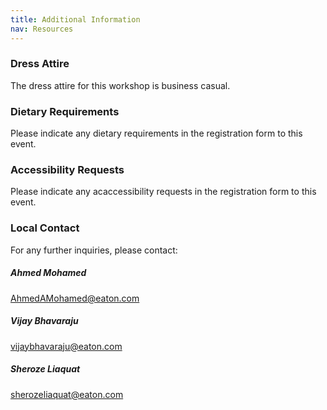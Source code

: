 ```yaml
---
title: Additional Information
nav: Resources
---
```



### Dress Attire 
The dress attire for this workshop is business casual.

### Dietary Requirements
Please indicate any dietary requirements in the registration form to this event.

### Accessibility Requests
Please indicate any acaccessibility requests in the registration form to this event.

### Local Contact

For any further inquiries, please contact:  

##### Ahmed Mohamed
AhmedAMohamed@eaton.com

##### Vijay Bhavaraju
vijaybhavaraju@eaton.com

##### Sheroze Liaquat
sherozeliaquat@eaton.com
